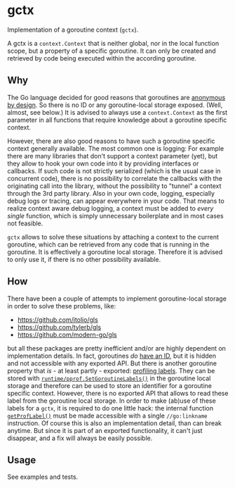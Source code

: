 # gctx

Implementation of a goroutine context (`gctx`).

A gctx is a `context.Context` that is neither global, nor in the local function
scope, but a property of a specific goroutine. It can only be created and
retrieved by code being executed within the according goroutine.

## Why
The Go language decided for good reasons that goroutines are [anonymous by
design](https://go.dev/doc/faq#no_goroutine_id). So there is no ID or any
goroutine-local storage exposed. (Well, almost, see below.) It is advised to
always use a `context.Context` as the first parameter in all functions that
require knowledge about a goroutine specific context.

However, there are also good reasons to have such a goroutine specific context
generally available. The most common one is logging: For example there are many
libraries that don't support a context parameter (yet), but they allow to hook
your own code into it by providing interfaces or callbacks. If such code is not
strictly serialized (which is the usual case in concurrent code), there is no
possibility to correlate the callbacks with the originating call into the
library, without the possibility to "tunnel" a context through the 3rd party
library. Also in your own code, logging, especially debug logs or tracing, can
appear everywhere in your code. That means to realize context aware debug
logging, a context must be added to *every* *single* function, which is simply
unnecessary boilerplate and in most cases not feasible.

`gctx` allows to solve these situations by attaching a context to the current
goroutine, which can be retrieved from any code that is running in the
goroutine. It is effectively a goroutine local storage. Therefore it is advised
to only use it, if there is no other possibility available.

## How
There have been a couple of attempts to implement goroutine-local storage in
order to solve these problems, like:
 - https://github.com/jtolio/gls
 - https://github.com/tylerb/gls
 - https://github.com/modern-go/gls

 but all these packages are pretty inefficient and/or are highly dependent on
 implementation details. In fact, goroutines *do* [have an
ID](https://github.com/golang/go/blob/851ecea4cc99ab276109493477b2c7e30c253ea8/src/runtime/runtime2.go#L438),
but it is hidden and not accessible with any exported API. But there is another
goroutine property that *is* - at least partly - exported: [profiling
labels](https://pkg.go.dev/runtime/pprof). They can be stored with
[`runtime/pprof.SetGoroutineLabels()`](https://pkg.go.dev/runtime/pprof#SetGoroutineLabels)
in the goroutine local storage and therefore can be used to store an identifier
for a goroutine specific context. However, there is no exported API that allows
to read these label from the goroutine local storage. In order to make (ab)use
of these labels for a `gctx`, it is required to do one little hack: the internal
function
[`getProfLabel()`](https://github.com/golang/go/blob/851ecea4cc99ab276109493477b2c7e30c253ea8/src/runtime/proflabel.go#L38)
must be made accessible with a single `//go:linkname` instruction. Of course
this is also an implementation detail, than can break anytime. But since it is
part of an exported functionality, it can't just disappear, and a fix will
always be easily possible.

## Usage

See examples and tests.
